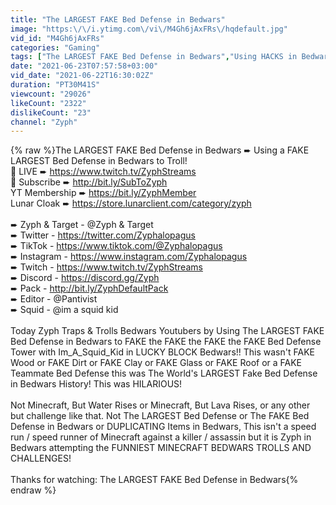 ```yaml
---
title: "The LARGEST FAKE Bed Defense in Bedwars"
image: "https:\/\/i.ytimg.com\/vi\/M4Gh6jAxFRs\/hqdefault.jpg"
vid_id: "M4Gh6jAxFRs"
categories: "Gaming"
tags: ["The LARGEST FAKE Bed Defense in Bedwars","Using HACKS in Bedwars","The FAKE Bed Defense in Bedwars"]
date: "2021-06-23T07:57:58+03:00"
vid_date: "2021-06-22T16:30:02Z"
duration: "PT30M41S"
viewcount: "29026"
likeCount: "2322"
dislikeCount: "23"
channel: "Zyph"
---
```

{% raw %}The LARGEST FAKE Bed Defense in Bedwars ➨ Using a FAKE LARGEST Bed Defense in Bedwars to Troll!<br />🔴 LIVE ➨ <a rel="nofollow" target="blank" href="https://www.twitch.tv/ZyphStreams​​">https://www.twitch.tv/ZyphStreams​​</a> <br />🔔 Subscribe ➨ <a rel="nofollow" target="blank" href="http://bit.ly/SubToZyph">http://bit.ly/SubToZyph</a> <br />YT Membership ➨ <a rel="nofollow" target="blank" href="https://bit.ly/ZyphMember">https://bit.ly/ZyphMember</a> <br />Lunar Cloak ➨ <a rel="nofollow" target="blank" href="https://store.lunarclient.com/category/zyph">https://store.lunarclient.com/category/zyph</a><br /><br />➨ Zyph &amp; Target - @Zyph &amp; Target <br />➨ Twitter - <a rel="nofollow" target="blank" href="https://twitter.com/Zyphalopagus">https://twitter.com/Zyphalopagus</a> <br />➨ TikTok - <a rel="nofollow" target="blank" href="https://www.tiktok.com/@Zyphalopagus">https://www.tiktok.com/@Zyphalopagus</a> <br />➨ Instagram - <a rel="nofollow" target="blank" href="https://www.instagram.com/Zyphalopagus">https://www.instagram.com/Zyphalopagus</a> <br />➨ Twitch - <a rel="nofollow" target="blank" href="https://www.twitch.tv/ZyphStreams">https://www.twitch.tv/ZyphStreams</a> <br />➨ Discord - <a rel="nofollow" target="blank" href="https://discord.gg/Zyph">https://discord.gg/Zyph</a> <br />➨ Pack - <a rel="nofollow" target="blank" href="http://bit.ly/ZyphDefaultPack">http://bit.ly/ZyphDefaultPack</a> <br />➨ Editor - @Pantivist <br />➨ Squid - @im a squid kid <br /><br />Today Zyph Traps &amp; Trolls Bedwars Youtubers by Using The LARGEST FAKE Bed Defense in Bedwars to FAKE the FAKE the FAKE the FAKE Bed Defense Tower with Im_A_Squid_Kid in LUCKY BLOCK Bedwars!! This wasn't FAKE Wood or FAKE Dirt or FAKE Clay or FAKE Glass or FAKE Roof or a FAKE Teammate Bed Defense this was The World's LARGEST Fake Bed Defense in Bedwars History! This was HILARIOUS!<br /><br />Not Minecraft, But Water Rises or Minecraft, But Lava Rises, or any other but challenge like that. Not The LARGEST Bed Defense or The FAKE Bed Defense in Bedwars or DUPLICATING Items in Bedwars, This isn't a speed run / speed runner of Minecraft against a killer / assassin but it is Zyph in Bedwars attempting the FUNNIEST MINECRAFT BEDWARS TROLLS AND CHALLENGES!<br /><br />Thanks for watching: The LARGEST FAKE Bed Defense in Bedwars{% endraw %}
